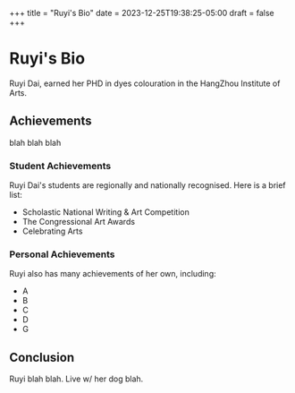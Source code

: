 +++
title = "Ruyi's Bio"
date = 2023-12-25T19:38:25-05:00
draft = false
+++

# Ruyi's Bio

Ruyi Dai, earned her PHD in dyes colouration in the HangZhou Institute of Arts. 

## Achievements

blah blah blah

### Student Achievements

Ruyi Dai's students are regionally and nationally recognised. Here is a brief list:
- Scholastic National Writing & Art Competition 
- The Congressional Art Awards
- Celebrating Arts 

### Personal Achievements

Ruyi also has many achievements of her own, including:
- A
- B
- C
- D
- G

## Conclusion

Ruyi blah blah. Live w/ her dog blah.